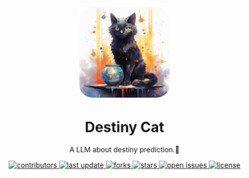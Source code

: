 <div align="center">

  <img src="assets/logo_round_corner.png" alt="logo" width="180" height="auto"/>
  <h1>Destiny Cat</h1>
  
  <p>
    A LLM about destiny prediction.🔮
  </p>

  <!-- Badges -->
<p>
  <a href="https://github.com/PinkR1ver/Destiny-cat/graphs/contributors">
    <img src="https://img.shields.io/github/contributors/PinkR1ver/Destiny-cat" alt="contributors" />
  </a>
  <a href="">
    <img src="https://img.shields.io/github/last-commit/PinkR1ver/Destiny-cat" alt="last update" />
  </a>
  <a href="https://github.com/PinkR1ver/Destiny-cat/network/members">
    <img src="https://img.shields.io/github/forks/PinkR1ver/Destiny-cat" alt="forks" />
  </a>
  <a href="https://github.com/PinkR1ver/Destiny-cat/stargazers">
    <img src="https://img.shields.io/github/stars/PinkR1ver/Destiny-cat" alt="stars" />
  </a>
  <a href="https://github.com/PinkR1ver/Destiny-cat/issues/">
    <img src="https://img.shields.io/github/issues/PinkR1ver/Destiny-cat" alt="open issues" />
  </a>
  <a href="https://github.com/PinkR1ver/Destiny-cat/blob/master/LICENSE">
    <img src="https://img.shields.io/github/license/PinkR1ver/Destiny-cat.svg" alt="license" />
  </a>
</p>

</div>